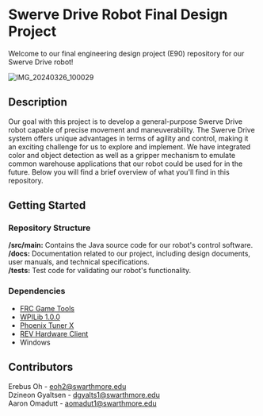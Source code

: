 # Swerve Drive Robot Final Design Project

Welcome to our final engineering design project (E90) repository for our Swerve Drive robot! 

![IMG_20240326_100029](https://github.com/Swarthmore-Robotics/Swerve-Drive/assets/85455277/a71e7abb-ddfa-4972-bea7-3fb93506a658)

## Description

Our goal with this project is to develop a general-purpose Swerve Drive robot capable of precise movement and maneuverability. The Swerve Drive system offers unique advantages in terms of agility and control, making it an exciting challenge for us to explore and implement. We have integrated color and object detection as well as a gripper mechanism to emulate common warehouse applications that our robot could be used for in the future. Below you will find a brief overview of what you'll find in this repository.

## Getting Started

### Repository Structure
**/src/main:** Contains the Java source code for our robot's control software. \
**/docs:** Documentation related to our project, including design documents, user manuals, and technical specifications. \
**/tests:** Test code for validating our robot's functionality.

### Dependencies

* [FRC Game Tools](https://docs.wpilib.org/en/stable/docs/zero-to-robot/step-2/frc-game-tools.html)
* [WPILib 1.0.0](https://docs.wpilib.org/en/stable/docs/zero-to-robot/step-2/wpilib-setup.html)
* [Phoenix Tuner X](https://pro.docs.ctr-electronics.com/en/stable/docs/tuner/index.html)
* [REV Hardware Client](https://docs.revrobotics.com/rev-hardware-client)
* Windows

## Contributors

Erebus Oh - [eoh2@swarthmore.edu](eoh2@swarthmore.edu) \
Dzineon Gyaltsen - [dgyalts1@swarthmore.edu](dgyalts1@swarthmore.edu) \
Aaron Omadutt - [aomadut1@swarthmore.edu](aomadut1@swarthmore.edu)
